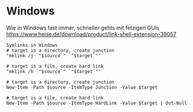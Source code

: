 # Windows

Wie in Windows fast immer, schneller gehts mit fetzigen GUIs
https://www.heise.de/download/product/link-shell-extension-39057


```shell script copy
Symlinks in Windows 
# target is a directory, create junction
"mklink /j `"$source`" `"$target`""

# target is a file, create hard link
"mklink /h `"$source`" `"$target`"" 
```


```shell script copy
# target is a directory, create junction
New-Item -Path $source -ItemType Junction -Value $target

# target is a file, create hard link
New-Item -Path $source -ItemType HardLink -Value $target | Out-Null
```
